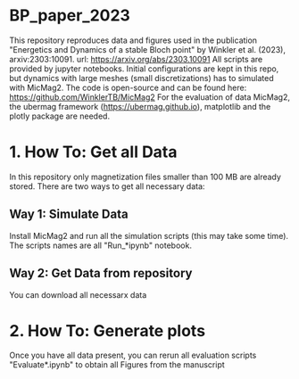 # BP_paper_2023
This repository reproduces data and figures used in the publication "Energetics and Dynamics of a stable Bloch point" by Winkler et al. (2023), arxiv:2303:10091. url:  https://arxiv.org/abs/2303.10091 
All scripts are provided by jupyter notebooks. Initial configurations are kept in this repo, but dynamics with large meshes (small discretizations) has to simulated with MicMag2. The code is open-source and can be found here: https://github.com/WinklerTB/MicMag2
For the evaluation of data MicMag2, the ubermag framework (https://ubermag.github.io), matplotlib and the plotly package are needed.

# 1. How To: Get all Data
In this repository only magnetization files smaller than 100 MB are already stored. There are two ways to get all necessary data:
## Way 1: Simulate Data
Install MicMag2 and run all the simulation scripts (this may take some time). The scripts names are all  "Run_*ipynb" notebook. 
## Way 2: Get Data from repository
You can download all necessarx data

# 2. How To: Generate plots
Once you have all data present, you can rerun all evaluation scripts "Evaluate*.ipynb" to obtain all Figures from the manuscript

